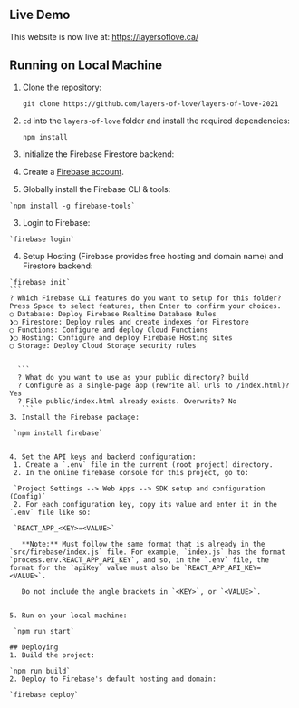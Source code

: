 ## Live Demo
This website is now live at: https://layersoflove.ca/

## Running on Local Machine
1. Clone the repository:

    `git clone https://github.com/layers-of-love/layers-of-love-2021`

2. `cd` into the `layers-of-love` folder and install the required dependencies:

    `npm install`

3. Initialize the Firebase Firestore backend:
  1. Create a [Firebase account](https://firebase.google.com/).
  2. Globally install the Firebase CLI & tools:

    `npm install -g firebase-tools`
  3. Login to Firebase:

    `firebase login`
  4. Setup Hosting (Firebase provides free hosting and domain name) and Firestore backend:

    `firebase init`
    ```
    ? Which Firebase CLI features do you want to setup for this folder?
    Press Space to select features, then Enter to confirm your choices.
    ◯ Database: Deploy Firebase Realtime Database Rules
    ❯◯ Firestore: Deploy rules and create indexes for Firestore
    ◯ Functions: Configure and deploy Cloud Functions
    ❯◯ Hosting: Configure and deploy Firebase Hosting sites
    ◯ Storage: Deploy Cloud Storage security rules
   ```

     ```
     ? What do you want to use as your public directory? build
     ? Configure as a single-page app (rewrite all urls to /index.html)? Yes
     ? File public/index.html already exists. Overwrite? No
      ```
  3. Install the Firebase package:

    `npm install firebase`


4. Set the API keys and backend configuration:
    1. Create a `.env` file in the current (root project) directory.
    2. In the online firebase console for this project, go to:

    `Project Settings --> Web Apps --> SDK setup and configuration (Config)`
    2. For each configuration key, copy its value and enter it in the `.env` file like so:

    `REACT_APP_<KEY>=<VALUE>`

      **Note:** Must follow the same format that is already in the `src/firebase/index.js` file. For example, `index.js` has the format `process.env.REACT_APP_API_KEY`, and so, in the `.env` file, the format for the `apiKey` value must also be `REACT_APP_API_KEY=<VALUE>`.

      Do not include the angle brackets in `<KEY>`, or `<VALUE>`.


5. Run on your local machine:

    `npm run start`

## Deploying
1. Build the project:

  `npm run build`
2. Deploy to Firebase's default hosting and domain:

  `firebase deploy`
